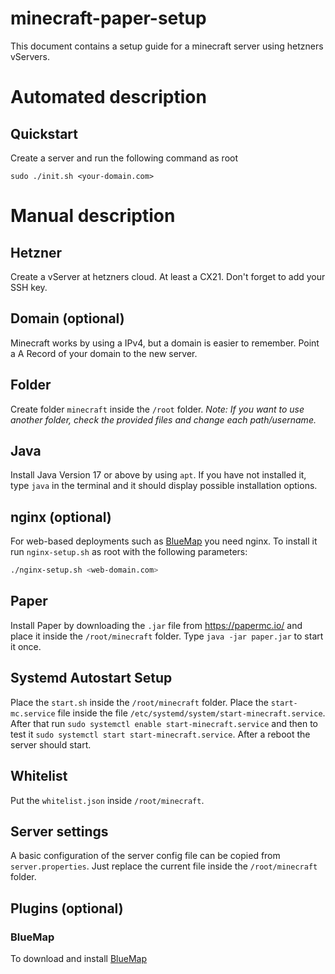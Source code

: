# minecraft-paper-setup

This document contains a setup guide for a minecraft server using hetzners vServers.

# Automated description

## Quickstart

Create a server and run the following command as root

```
sudo ./init.sh <your-domain.com>
```

# Manual description

## Hetzner

Create a vServer at hetzners cloud. At least a CX21. Don't forget to add your SSH key.

## Domain (optional)

Minecraft works by using a IPv4, but a domain is easier to remember. Point a A Record of your domain to the new server.

## Folder

Create folder `minecraft` inside the `/root` folder.
_Note: If you want to use another folder, check the provided files and change each path/username._

## Java

Install Java Version 17 or above by using `apt`. If you have not installed it, type `java` in the terminal and it should
display possible installation options.

## nginx (optional)

For web-based deployments such as [BlueMap](#bluemap) you need nginx. To install it run `nginx-setup.sh` as root with the following parameters:

```sh
./nginx-setup.sh <web-domain.com>
```

## Paper

Install Paper by downloading the `.jar` file from https://papermc.io/ and place it inside the `/root/minecraft` folder.
Type `java -jar paper.jar` to start it once.

## Systemd Autostart Setup

Place the `start.sh` inside the `/root/minecraft` folder.
Place the `start-mc.service` file inside the file `/etc/systemd/system/start-minecraft.service`. After that run
`sudo systemctl enable start-minecraft.service` and then to test it `sudo systemctl start start-minecraft.service`. After a reboot the server should start.

## Whitelist

Put the `whitelist.json` inside `/root/minecraft`.

## Server settings

A basic configuration of the server config file can be copied from `server.properties`. Just replace the current file inside the `/root/minecraft` folder.

## Plugins (optional)

### BlueMap

To download and install [BlueMap](https://hangar.papermc.io/Blue/BlueMap)
